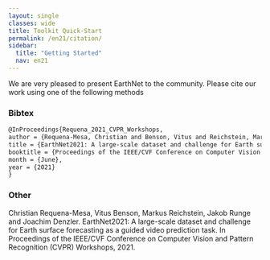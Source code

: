 ```yaml
---
layout: single
classes: wide
title: Toolkit Quick-Start
permalink: /en21/citation/
sidebar:
  title: "Getting Started"
  nav: en21
---
```


We are very pleased to present EarthNet to the community. Please cite our work using one of the following methods

### Bibtex
```latex
@InProceedings{Requena_2021_CVPR_Workshops,
author = {Requena-Mesa, Christian and Benson, Vitus and Reichstein, Markus and Runge, Jakob and Denzler, Joachim},
title = {EarthNet2021: A large-scale dataset and challenge for Earth surface forecasting as a guided video prediction task},
booktitle = {Proceedings of the IEEE/CVF Conference on Computer Vision and Pattern Recognition (CVPR) Workshops},
month = {June},
year = {2021}
}
```
### Other

Christian Requena-Mesa, Vitus Benson, Markus Reichstein, Jakob Runge and Joachim Denzler. EarthNet2021: A large-scale dataset and challenge for Earth surface forecasting as a guided video prediction task. In Proceedings of the IEEE/CVF Conference on Computer Vision and Pattern Recognition (CVPR) Workshops, 2021.